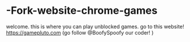 # -Fork-website-chrome-games
welcome. this is where you can play unblocked games.
go to this website! https://gamepluto.com
(go follow @BoofySpoofy our coder! )
